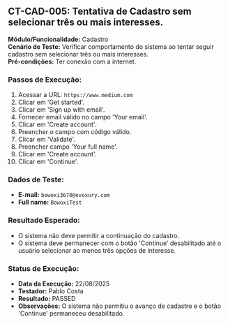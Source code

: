 ## CT-CAD-005: Tentativa de Cadastro sem selecionar três ou mais interesses.   

**Módulo/Funcionalidade:** Cadastro  
**Cenário de Teste:** Verificar comportamento do sistema ao tentar seguir cadastro sem selecionar três ou mais interesses.  
**Pré-condições:** Ter conexão com a internet.  

### Passos de Execução:
1.  Acessar a URL: `https://www.medium.com`  
2.  Clicar em 'Get started'.  
3.  Clicar em 'Sign up with email'.  
4.  Fornecer email válido no campo 'Your email'.  
5.  Clicar em 'Create account'. 
6.  Preencher o campo com código válido.  
7.  Clicar em 'Validate'.  
8.  Preencher campo 'Your full name'.  
9.  Clicar em 'Create account'.  
10. Clicar em 'Continue'.  

### Dados de Teste:
* **E-mail:** `bowoxi3670@evoxury.com`  
* **Full name:** `BowoxiTest` 

### Resultado Esperado:
* O sistema não deve permitir a continuação do cadastro.  
* O sistema deve permanecer com o botão 'Continue' desabilitado até o usuário selecionar ao menos três opções de interesse.  

### Status de Execução:  
* **Data da Execução:** 22/08/2025  
* **Testador:** Pablo Costa  
* **Resultado:** PASSED  
* **Observações:** O sistema não permitiu o avanço de cadastro e o botão 'Continue' permaneceu desabilitado.  

